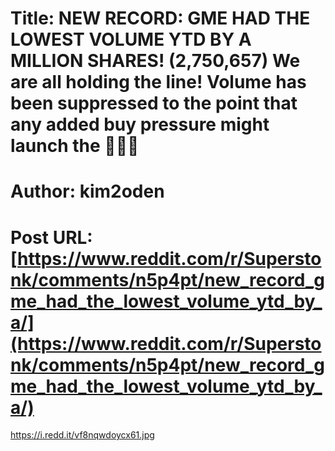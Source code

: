 # Title: NEW RECORD: GME HAD THE LOWEST VOLUME YTD BY A MILLION SHARES! (2,750,657) We are all holding the line! Volume has been suppressed to the point that any added buy pressure might launch the 🚀🚀🚀
# Author: kim2oden
# Post URL: [https://www.reddit.com/r/Superstonk/comments/n5p4pt/new_record_gme_had_the_lowest_volume_ytd_by_a/](https://www.reddit.com/r/Superstonk/comments/n5p4pt/new_record_gme_had_the_lowest_volume_ytd_by_a/)


https://i.redd.it/vf8nqwdoycx61.jpg